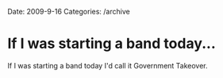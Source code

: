 Date: 2009-9-16
Categories: /archive

# If I was starting a band today...

If I was starting a band today I'd call it Government Takeover.
